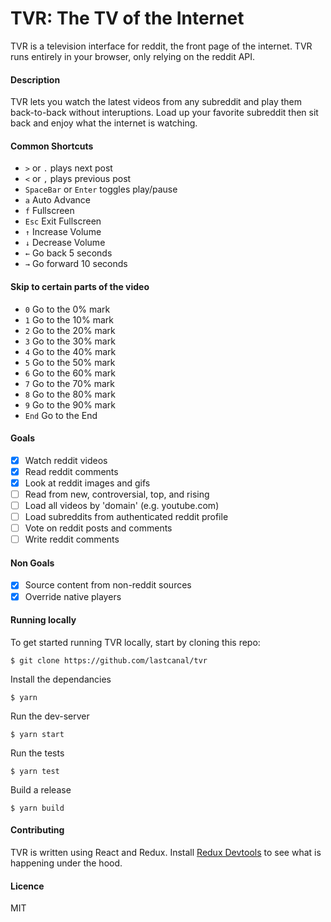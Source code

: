 # TVR: The TV of the Internet

TVR is a television interface for reddit, the front page of the internet.
TVR runs entirely in your browser, only relying on the reddit API.

#### Description

TVR lets you watch the latest videos from any subreddit and play them 
back-to-back without interuptions. Load up your favorite subreddit then 
sit back and enjoy what the internet is watching. 

#### Common Shortcuts

- `>` or `.` plays next post
- `<` or `,` plays previous post
- `SpaceBar` or `Enter` toggles play/pause
- `a` Auto Advance
- `f` Fullscreen
- `Esc` Exit Fullscreen
- `↑` Increase Volume
- `↓` Decrease Volume
- `←` Go back 5 seconds
- `→` Go forward 10 seconds

#### Skip to certain parts of the video

- `0` Go to the 0% mark
- `1` Go to the 10% mark
- `2` Go to the 20% mark
- `3` Go to the 30% mark
- `4` Go to the 40% mark
- `5` Go to the 50% mark
- `6` Go to the 60% mark
- `7` Go to the 70% mark
- `8` Go to the 80% mark
- `9` Go to the 90% mark
- `End`	Go to the End

#### Goals

- [x] Watch reddit videos
- [x] Read reddit comments
- [x] Look at reddit images and gifs
- [ ] Read from new, controversial, top, and rising
- [ ] Load all videos by 'domain' (e.g. youtube.com)
- [ ] Load subreddits from authenticated reddit profile
- [ ] Vote on reddit posts and comments
- [ ] Write reddit comments

#### Non Goals

- [x] Source content from non-reddit sources
- [x] Override native players

#### Running locally

To get started running TVR locally, start by cloning this repo:

`$ git clone https://github.com/lastcanal/tvr`

Install the dependancies

`$ yarn`

Run the dev-server

`$ yarn start`

Run the tests

`$ yarn test`

Build a release

`$ yarn build`

#### Contributing

TVR is written using React and Redux. Install [Redux Devtools](https://extension.remotedev.io/) to see what is happening under the hood. 

#### Licence

MIT
